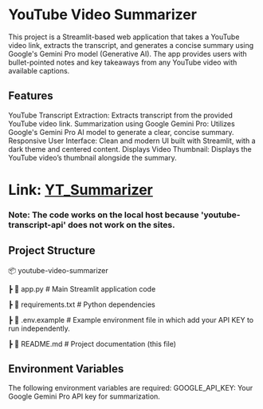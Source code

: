 # YouTube Video Summarizer

This project is a Streamlit-based web application that takes a YouTube video link, extracts the transcript, and generates a concise summary using Google's Gemini Pro model (Generative AI). The app provides users with bullet-pointed notes and key takeaways from any YouTube video with available captions.

## Features

YouTube Transcript Extraction: Extracts transcript from the provided YouTube video link.
Summarization using Google Gemini Pro: Utilizes Google's Gemini Pro AI model to generate a clear, concise summary.
Responsive User Interface: Clean and modern UI built with Streamlit, with a dark theme and centered content.
Displays Video Thumbnail: Displays the YouTube video’s thumbnail alongside the summary.


# Link: [YT_Summarizer](http://localhost:8501/)
### Note: The code works on the local host because 'youtube-transcript-api' does not work on the sites.

## Project Structure

📦 youtube-video-summarizer

 ┣ 📜 app.py              # Main Streamlit application code
 
 ┣ 📜 requirements.txt    # Python dependencies
 
 ┣ 📜 .env.example        # Example environment file in which add your API KEY to run independently.
 
 ┣ 📜 README.md           # Project documentation (this file)
 
## Environment Variables

The following environment variables are required:
GOOGLE_API_KEY: Your Google Gemini Pro API key for summarization.

